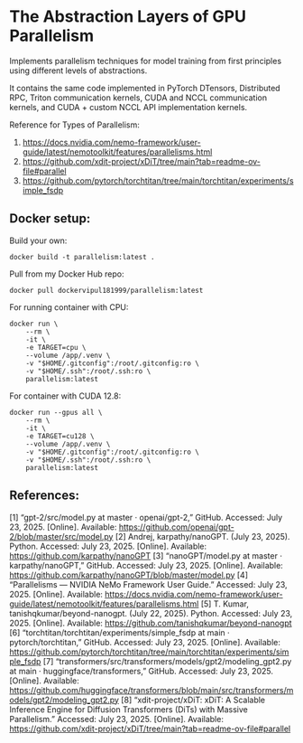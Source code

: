 # The Abstraction Layers of GPU Parallelism
Implements parallelism techniques for model training from first principles using different levels of abstractions.

It contains the same code implemented in PyTorch DTensors, Distributed RPC, Triton communication kernels, CUDA and NCCL communication kernels, and CUDA + custom NCCL API implementation kernels.

Reference for Types of Parallelism:
1. https://docs.nvidia.com/nemo-framework/user-guide/latest/nemotoolkit/features/parallelisms.html
2. https://github.com/xdit-project/xDiT/tree/main?tab=readme-ov-file#parallel
3. https://github.com/pytorch/torchtitan/tree/main/torchtitan/experiments/simple_fsdp

## Docker setup:
Build your own:
```
docker build -t parallelism:latest .
```

Pull from my Docker Hub repo:
```
docker pull dockervipul181999/parallelism:latest
```

For running container with CPU:
```
docker run \
    --rm \
    -it \
    -e TARGET=cpu \
    --volume /app/.venv \
    -v "$HOME/.gitconfig":/root/.gitconfig:ro \
    -v "$HOME/.ssh":/root/.ssh:ro \
    parallelism:latest
```
For container with CUDA 12.8:
```
docker run --gpus all \
    --rm \
    -it \
    -e TARGET=cu128 \
    --volume /app/.venv \
    -v "$HOME/.gitconfig":/root/.gitconfig:ro \
    -v "$HOME/.ssh":/root/.ssh:ro \
    parallelism:latest
```

## References:
[1] “gpt-2/src/model.py at master · openai/gpt-2,” GitHub. Accessed: July 23, 2025. [Online]. Available: https://github.com/openai/gpt-2/blob/master/src/model.py
[2] Andrej, karpathy/nanoGPT. (July 23, 2025). Python. Accessed: July 23, 2025. [Online]. Available: https://github.com/karpathy/nanoGPT
[3] “nanoGPT/model.py at master · karpathy/nanoGPT,” GitHub. Accessed: July 23, 2025. [Online]. Available: https://github.com/karpathy/nanoGPT/blob/master/model.py
[4] “Parallelisms — NVIDIA NeMo Framework User Guide.” Accessed: July 23, 2025. [Online]. Available: https://docs.nvidia.com/nemo-framework/user-guide/latest/nemotoolkit/features/parallelisms.html
[5] T. Kumar, tanishqkumar/beyond-nanogpt. (July 22, 2025). Python. Accessed: July 23, 2025. [Online]. Available: https://github.com/tanishqkumar/beyond-nanogpt
[6] “torchtitan/torchtitan/experiments/simple_fsdp at main · pytorch/torchtitan,” GitHub. Accessed: July 23, 2025. [Online]. Available: https://github.com/pytorch/torchtitan/tree/main/torchtitan/experiments/simple_fsdp
[7] “transformers/src/transformers/models/gpt2/modeling_gpt2.py at main · huggingface/transformers,” GitHub. Accessed: July 23, 2025. [Online]. Available: https://github.com/huggingface/transformers/blob/main/src/transformers/models/gpt2/modeling_gpt2.py
[8] “xdit-project/xDiT: xDiT: A Scalable Inference Engine for Diffusion Transformers (DiTs) with Massive Parallelism.” Accessed: July 23, 2025. [Online]. Available: https://github.com/xdit-project/xDiT/tree/main?tab=readme-ov-file#parallel
